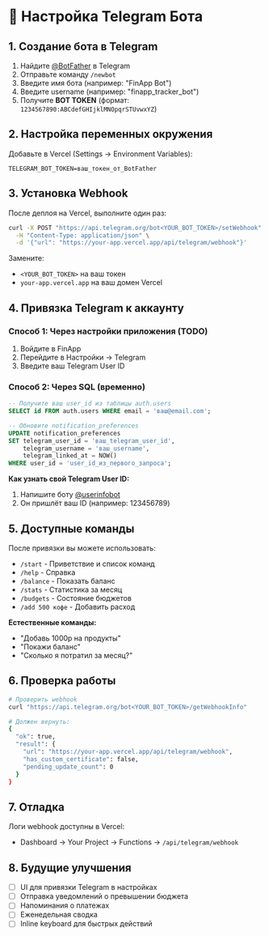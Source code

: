 # 🤖 Настройка Telegram Бота

## 1. Создание бота в Telegram

1. Найдите [@BotFather](https://t.me/BotFather) в Telegram
2. Отправьте команду `/newbot`
3. Введите имя бота (например: "FinApp Bot")
4. Введите username (например: "finapp_tracker_bot")
5. Получите **BOT TOKEN** (формат: `1234567890:ABCdefGHIjklMNOpqrSTUvwxYZ`)

## 2. Настройка переменных окружения

Добавьте в Vercel (Settings → Environment Variables):

```
TELEGRAM_BOT_TOKEN=ваш_токен_от_BotFather
```

## 3. Установка Webhook

После деплоя на Vercel, выполните один раз:

```bash
curl -X POST "https://api.telegram.org/bot<YOUR_BOT_TOKEN>/setWebhook" \
  -H "Content-Type: application/json" \
  -d '{"url": "https://your-app.vercel.app/api/telegram/webhook"}'
```

Замените:
- `<YOUR_BOT_TOKEN>` на ваш токен
- `your-app.vercel.app` на ваш домен Vercel

## 4. Привязка Telegram к аккаунту

### Способ 1: Через настройки приложения (TODO)
1. Войдите в FinApp
2. Перейдите в Настройки → Telegram
3. Введите ваш Telegram User ID

### Способ 2: Через SQL (временно)
```sql
-- Получите ваш user_id из таблицы auth.users
SELECT id FROM auth.users WHERE email = 'ваш@email.com';

-- Обновите notification_preferences
UPDATE notification_preferences 
SET telegram_user_id = 'ваш_telegram_user_id',
    telegram_username = 'ваш_username',
    telegram_linked_at = NOW()
WHERE user_id = 'user_id_из_первого_запроса';
```

**Как узнать свой Telegram User ID:**
1. Напишите боту [@userinfobot](https://t.me/userinfobot)
2. Он пришлёт ваш ID (например: 123456789)

## 5. Доступные команды

После привязки вы можете использовать:

- `/start` - Приветствие и список команд
- `/help` - Справка
- `/balance` - Показать баланс
- `/stats` - Статистика за месяц
- `/budgets` - Состояние бюджетов
- `/add 500 кофе` - Добавить расход

**Естественные команды:**
- "Добавь 1000р на продукты"
- "Покажи баланс"
- "Сколько я потратил за месяц?"

## 6. Проверка работы

```bash
# Проверить webhook
curl "https://api.telegram.org/bot<YOUR_BOT_TOKEN>/getWebhookInfo"

# Должен вернуть:
{
  "ok": true,
  "result": {
    "url": "https://your-app.vercel.app/api/telegram/webhook",
    "has_custom_certificate": false,
    "pending_update_count": 0
  }
}
```

## 7. Отладка

Логи webhook доступны в Vercel:
- Dashboard → Your Project → Functions → `/api/telegram/webhook`

## 8. Будущие улучшения

- [ ] UI для привязки Telegram в настройках
- [ ] Отправка уведомлений о превышении бюджета
- [ ] Напоминания о платежах
- [ ] Еженедельная сводка
- [ ] Inline keyboard для быстрых действий
